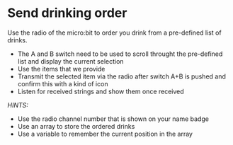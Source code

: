 # Send drinking order
Use the radio of the micro:bit to order you drink from a pre-defined list of drinks. 
- The A and B switch need to be used to scroll throught the pre-defined list and display the current selection
- Use the items that we provide
- Transmit the selected item via the radio after switch A+B is pushed and confirm this with a kind of icon
- Listen for received strings and show them once received

*HINTS:*
- Use the radio channel number that is shown on your name badge
- Use an array to store the ordered drinks
- Use a variable to remember the current position in the array
